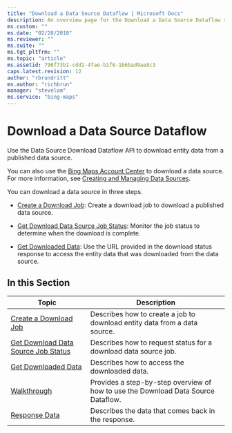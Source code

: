 ```yaml
---
title: "Download a Data Source Dataflow | Microsoft Docs"
description: An overview page for the Download a Data Source Dataflow section with links to articles that describe how to create a job to download entity data from a data source, how to access the downloaded data and a step-by-step overview of how to use the Download Data Source Dataflow.
ms.custom: ""
ms.date: "02/28/2018"
ms.reviewer: ""
ms.suite: ""
ms.tgt_pltfrm: ""
ms.topic: "article"
ms.assetid: 796f73b1-cdd1-4fae-b1f6-1b6bad9ae8c3
caps.latest.revision: 12
author: "rbrundritt"
ms.author: "richbrun"
manager: "stevelom"
ms.service: "bing-maps"
---
```

# Download a Data Source Dataflow
Use the Data Source Download Dataflow API to download entity data from a published data source.  
  
 You can also use the [Bing Maps Account Center](https://www.bingmapsportal.com) to download a data source. For more information, see [Creating and Managing Data Sources](https://msdn.microsoft.com/library/hh698204.aspx).  
  
 You can download a data source in three steps.  
  
-   [Create a Download Job](../../data-source-management-api/download-data-source-dataflow/create-a-download-job.md): Create a download job to download a published data source.  
  
-   [Get Download Data Source Job Status](../../data-source-management-api/download-data-source-dataflow/get-download-data-source-job-status.md): Monitor the job status to determine when the download is complete.  
  
-   [Get Downloaded Data](../../data-source-management-api/download-data-source-dataflow/get-downloaded-data.md): Use the URL provided in the download status response to access the entity data that was downloaded from the data source.  
  
## In this Section  
  
|Topic|Description|  
|-|-|  
|[Create a Download Job](../../data-source-management-api/download-data-source-dataflow/create-a-download-job.md)|Describes how to create a job to download entity data from a data source.|  
|[Get Download Data Source Job Status](../../data-source-management-api/download-data-source-dataflow/get-download-data-source-job-status.md)|Describes how to request status for a download data source job.|  
|[Get Downloaded Data](../../data-source-management-api/download-data-source-dataflow/get-downloaded-data.md)|Describes how to access the downloaded data.|  
|[Walkthrough](../../data-source-management-api/download-data-source-dataflow/download-data-source-walkthrough.md)|Provides a step-by-step overview of how to use the Download Data Source Dataflow.|  
|[Response Data](../../data-source-management-api/download-data-source-dataflow/download-data-source-dataflow-response-description.md)|Describes the data that comes back in the response.|